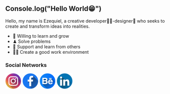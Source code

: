 ## Console.log("Hello World😁")
Hello, my name is Ezequiel, a creative developer👨‍💻-designer🎨 who seeks to create and transform ideas into realities.
- 🌱 Willing to learn and grow
- ♟ Solve problems
- 🤝 Support and learn from others
- 🙋‍♂️ Create a good work environment
### Social Networks
<a href="https://www.instagram.com/ezequiel_g789/"><img src="https://github.com/Ezequiel144/Ezequiel144/blob/main/image/instagram.png?raw=true" width=50></a>
<a href="#"><img src="https://github.com/Ezequiel144/Ezequiel144/blob/main/image/facebook.png?raw=true" width=50></a>
<a href="#"><img src="https://github.com/Ezequiel144/Ezequiel144/blob/main/image/behance.png?raw=true" width=50></a>
<a href="#"><img src="https://github.com/Ezequiel144/Ezequiel144/blob/main/image/linkedin.png?raw=true" width=50></a>
